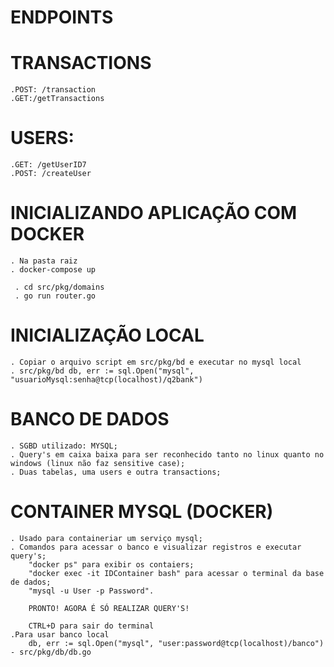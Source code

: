 # ENDPOINTS
  # TRANSACTIONS 
    .POST: /transaction
    .GET:/getTransactions
  # USERS:
    .GET: /getUserID7
    .POST: /createUser
  
# INICIALIZANDO APLICAÇÃO COM DOCKER
    . Na pasta raiz
    . docker-compose up
  
     . cd src/pkg/domains
     . go run router.go  
  
  # INICIALIZAÇÃO LOCAL
    . Copiar o arquivo script em src/pkg/bd e executar no mysql local
    . src/pkg/bd db, err := sql.Open("mysql", "usuarioMysql:senha@tcp(localhost)/q2bank")
  
# BANCO DE DADOS
    . SGBD utilizado: MYSQL;
    . Query's em caixa baixa para ser reconhecido tanto no linux quanto no windows (linux não faz sensitive case);
    . Duas tabelas, uma users e outra transactions;

# CONTAINER MYSQL (DOCKER)
    . Usado para containeriar um serviço mysql;
    . Comandos para acessar o banco e visualizar registros e executar query's;
        "docker ps" para exibir os contaiers;
        "docker exec -it IDContainer bash" para acessar o terminal da base de dados;
        "mysql -u User -p Password".

        PRONTO! AGORA É SÓ REALIZAR QUERY'S!

        CTRL+D para sair do terminal
    .Para usar banco local
        db, err := sql.Open("mysql", "user:password@tcp(localhost)/banco") - src/pkg/db/db.go
